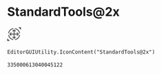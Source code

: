 # StandardTools@2x
![](/img/StandardTools@2x.png)

``` CSharp
EditorGUIUtility.IconContent("StandardTools@2x")
```
```
335000613040045122
```
